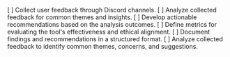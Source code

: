 [ ] Collect user feedback through Discord channels.
[ ] Analyze collected feedback for common themes and insights.
[ ] Develop actionable recommendations based on the analysis outcomes.
[ ] Define metrics for evaluating the tool's effectiveness and ethical alignment.
[ ] Document findings and recommendations in a structured format.
[ ] Analyze collected feedback to identify common themes, concerns, and suggestions.